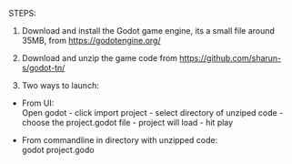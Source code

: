 STEPS:

1. Download and install the Godot game engine, its a small file around 35MB, from https://godotengine.org/

2. Download and unzip the game code from https://github.com/sharun-s/godot-tn/

3. Two ways to launch:

* From UI:  
Open godot - click import project - select directory of unziped code - choose the project.godot file - project will load - hit play
  
* From commandline in directory with unzipped code:  
  godot project.godo
